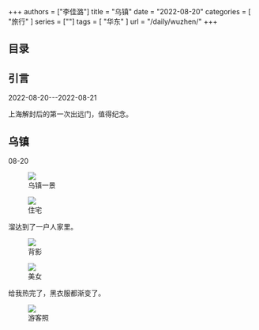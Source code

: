 +++
authors = ["李佳潞"]
title = "乌镇"
date = "2022-08-20"
categories = [
    "旅行"
]
series = [""]
tags = [
    "华东"
]
url = "/daily/wuzhen/"
+++
<!DOCTYPE html>
<html lang="zh-CN">
<head>
    <meta charset="UTF-8">
    <meta name="viewport" content="width=device-width, initial-scale=1.0">
    <link rel="stylesheet" href="/assets/css/styles.css">
    <script src="/assets/js/toc.js"></script>    
</head>
<body>
    <article>
        <nav>
            <h2>目录</h2>
            <ul id="toc">
                <!-- 目录项会在这里动态生成 -->
            </ul>
        </nav>
        <section>
            <h2>引言</h2>
            <p>2022-08-20---2022-08-21</p>
            <p>         上海解封后的第一次出远门，值得纪念。</p>
        </section>
        <section>
            <h2> 乌镇</h2>
            <p>08-20 <i class="fas fa-sun"></i></p>
            <div class="container">
                <div class="image">
                    <figure>
                        <a data-fancybox="gallery" href="https://cdn.heirenlop.com/daily-record/wuzhen1.jpg">
    <img src="https://cdn.heirenlop.com/daily-record/wuzhen1.jpg" loading="lazy">
</a>
                        <figcaption>乌镇一景</figcaption>
                    </figure>
                </div>
            </div>
        </section>
        <section>
            <div class="container">
                <div class="image">
                    <figure>
                        <a data-fancybox="gallery" href="https://cdn.heirenlop.com/daily-record/wuzhen2.jpg">
    <img src="https://cdn.heirenlop.com/daily-record/wuzhen2.jpg" loading="lazy">
</a>
                        <figcaption>住宅</figcaption>
                    </figure>
                </div>
                <div class="text">
                    <p>         溜达到了一户人家里。</p>
                </div>
            </div>
        </section>
        <section>
            <div class="container">
                <div class="image">
                    <figure>
                        <a data-fancybox="gallery" href="https://cdn.heirenlop.com/daily-record/wuzhen3.jpg">
    <img src="https://cdn.heirenlop.com/daily-record/wuzhen3.jpg" loading="lazy">
</a>
                        <figcaption>背影</figcaption>
                    </figure>
                </div>
            </div>
            <div class="container">
                <div class="image">
                    <figure>
                        <a data-fancybox="gallery" href="https://cdn.heirenlop.com/daily-record/wuzhen4.jpg">
    <img src="https://cdn.heirenlop.com/daily-record/wuzhen4.jpg" loading="lazy">
</a>
                        <figcaption>美女</figcaption>
                    </figure>
                </div>
            </div>
        </section>
        <section>
            <p>         给我热完了，黑衣服都渐变了。</p>
            <div class="container">
                <div class="image">
                    <figure>
                        <a data-fancybox="gallery" href="https://cdn.heirenlop.com/daily-record/wuzhen5.jpg">
    <img src="https://cdn.heirenlop.com/daily-record/wuzhen5.jpg" loading="lazy">
</a>
                        <figcaption>游客照</figcaption>
                    </figure>
                </div>
            </div>
        </section>
    </article>
</body>
</html>
